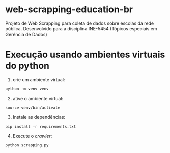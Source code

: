 # web-scrapping-education-br
Projeto de Web Scrapping para coleta de dados sobre escolas da rede pública. Desenvolvido para a disciplina INE-5454 (Tópicos especiais em Gerência de Dados)

# Execução usando ambientes virtuais do python

1. crie um ambiente virtual:

```
python -m venv venv
```

2. ative o ambiente virtual:

```
source venv/bin/activate
```

3. Instale as dependências:

```
pip install -r requirements.txt
```

4. Execute o _crawler_:

```
python scrapping.py
```

